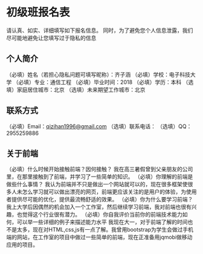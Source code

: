 # 初级班报名表

请认真、如实、详细填写如下报名信息。
同时，为了避免您个人信息泄露，我们尽可能地避免让您填写过于隐私的信息

## 个人简介

（必填）姓名（若担心隐私问题可填写昵称）：齐子涵
（必填）学校：电子科技大学
（必填）专业：通信工程
（必填）毕业时间：2018
（必填）学历：本科
（选填）家庭居住城市：北京
（选填）未来期望工作城市：北京

## 联系方式

（必填）Email：qizihan1996@gmail.com
（选填）联系电话：
（选填）QQ：2955259886

## 关于前端

（必填）什么时候开始接触前端？因何接触？
  我在高三暑假曾到父亲朋友的公司里，在那里接触到了前端，并学习了一些简单的知识。
（必填）你理解的前端是做些什么事情？
  我认为前端并不只是做出一个网站就可以的，现在很多框架使很多人未怎么学习就可以做出漂亮的网页，前端更应该关注的是用户的体验，为使用者提供尽可能的优化，提供最流畅舒适的效果。
（必填）你为什么要学习前端？
  我上大学后因偶然的机会加入一个工作室，然后继续学习前端，我对前端也很有兴趣，也觉得这个行业很有潜力。
（必填）你自我评价当前你的前端技术能力如何，可以举一些详细的例子来描述能力水平
  我现在大一，对于前端了解的时间也不是太多，现在对HTML,css,js有一点了解。我曾用bootstrap为学生会做过手机端的网站，在工作室的项目中做过一些简单的前端，现在正准备用jqmobi做移动应用的项目。
